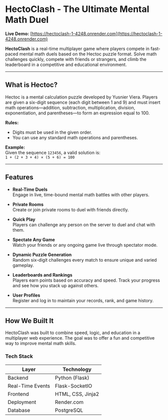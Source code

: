 # HectoClash - The Ultimate Mental Math Duel

**Live Demo:** [https://hectoclash-1-4248.onrender.com](https://hectoclash-1-4248.onrender.com)

**HectoClash** is a real-time multiplayer game where players compete in fast-paced mental math duels based on the Hectoc puzzle format. Solve math challenges quickly, compete with friends or strangers, and climb the leaderboard in a competitive and educational environment.

---

## What is Hectoc?

Hectoc is a mental calculation puzzle developed by Yusnier Viera. Players are given a six-digit sequence (each digit between 1 and 9) and must insert math operations—addition, subtraction, multiplication, division, exponentiation, and parentheses—to form an expression equal to 100.

**Rules:**
- Digits must be used in the given order.
- You can use any standard math operations and parentheses.

**Example:**  
Given the sequence `123456`, a valid solution is:  
`1 + (2 + 3 + 4) × (5 + 6) = 100`

---

## Features

- **Real-Time Duels**  
  Engage in live, time-bound mental math battles with other players.

- **Private Rooms**  
  Create or join private rooms to duel with friends directly.

- **Quick Play**  
  Players can challenge any person on the server to duel and chat with them. 

- **Spectate Any Game**  
  Watch your friends or any ongoing game live through spectator mode.

- **Dynamic Puzzle Generation**  
  Random six-digit challenges every match to ensure unique and varied gameplay.

- **Leaderboards and Rankings**  
  Players earn points based on accuracy and speed. Track your progress and see how you stack up against others.

- **User Profiles**  
  Register and log in to maintain your records, rank, and game history.

---

## How We Built It

HectoClash was built to combine speed, logic, and education in a multiplayer web experience. The goal was to offer a fun and competitive way to improve mental math skills.

### Tech Stack

| Layer            | Technology           |
|------------------|----------------------|
| Backend          | Python (Flask)       |
| Real-Time Events | Flask-SocketIO       |
| Frontend         | HTML, CSS, Jinja2    |
| Deployment       | Render.com           |
| Database         | PostgreSQL           |


